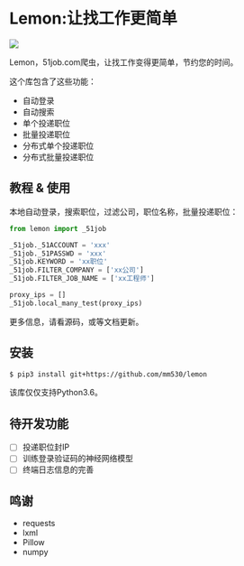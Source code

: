 # Lemon:让找工作更简单
![](https://github.com/mm530/lemon/raw/master/logo.jpg)

Lemon，51job.com爬虫，让找工作变得更简单，节约您的时间。

这个库包含了这些功能：
* 自动登录
* 自动搜索
* 单个投递职位
* 批量投递职位
* 分布式单个投递职位
* 分布式批量投递职位

## 教程 & 使用
本地自动登录，搜索职位，过滤公司，职位名称，批量投递职位：
```python
from lemon import _51job

_51job._51ACCOUNT = 'xxx'
_51job._51PASSWD = 'xxx'
_51job.KEYWORD = 'xx职位'
_51job.FILTER_COMPANY = ['xx公司']
_51job.FILTER_JOB_NAME = ['xx工程师']

proxy_ips = []
_51job.local_many_test(proxy_ips)
```

更多信息，请看源码，或等文档更新。

## 安装
```bash
$ pip3 install git+https://github.com/mm530/lemon
```
该库仅仅支持Python3.6。

## 待开发功能
- [ ] 投递职位封IP
- [ ] 训练登录验证码的神经网络模型
- [ ] 终端日志信息的完善

## 鸣谢
* requests
* lxml
* Pillow
* numpy